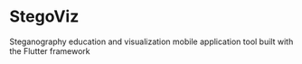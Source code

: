 # StegoViz

Steganography education and visualization mobile application tool built with the Flutter framework

## 

